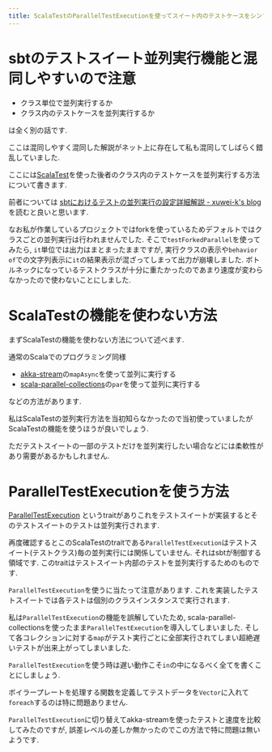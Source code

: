 ```yaml
---
title: ScalaTestのParallelTestExecutionを使ってスイート内のテストケースをシンプルに並列実行する
---
```


# sbtのテストスイート並列実行機能と混同しやすいので注意

* クラス単位で並列実行するか
* クラス内のテストケースを並列実行するか

は全く別の話です.

ここは混同しやすく混同した解説がネット上に存在して私も混同してしばらく錯乱していました.

ここには[ScalaTest](https://www.scalatest.org/)を使った後者のクラス内のテストケースを並列実行する方法について書きます.

前者については
[sbtにおけるテストの並列実行の設定詳細解説 - xuwei-k's blog](https://xuwei-k.hatenablog.com/entry/2020/03/14/234758)
を読むと良いと思います.

なお私が作業しているプロジェクトではforkを使っているためデフォルトではクラスごとの並列実行は行われませんでした.
そこで`testForkedParallel`を使ってみたら,
`it`単位では出力はまとまったままですが,
実行クラスの表示や`behavior of`での文字列表示に`it`の結果表示が混ざってしまって出力が崩壊しました.
ボトルネックになっているテストクラスが十分に重たかったのであまり速度が変わらなかったので使わないことにしました.

# ScalaTestの機能を使わない方法

まずScalaTestの機能を使わない方法について述べます.

通常のScalaでのプログラミング同様

* [akka-stream](https://doc.akka.io/docs/akka/current/stream/index.html)の`mapAsync`を使って並列に実行する
* [scala-parallel-collections](https://github.com/scala/scala-parallel-collections)の`par`を使って並列に実行する

などの方法があります.

私はScalaTestの並列実行方法を当初知らなかったので当初使っていましたがScalaTestの機能を使うほうが良いでしょう.

ただテストスイートの一部のテストだけを並列実行したい場合などには柔軟性があり需要があるかもしれません.

# ParallelTestExecutionを使う方法

[ParallelTestExecution](http://doc.scalatest.org/3.0.1-2.12/org/scalatest/ParallelTestExecution.html)
というtraitがありこれをテストスイートが実装するとそのテストスイートのテストは並列実行されます.

再度確認するとこのScalaTestのtraitである`ParallelTestExecution`はテストスイート(テストクラス)毎の並列実行には関係していません.
それはsbtが制御する領域です.
このtraitはテストスイート内部のテストを並列実行するためのものです.

`ParallelTestExecution`を使うに当たって注意があります.
これを実装したテストスイートでは各テストは個別のクラスインスタンスで実行されます.

私は`ParallelTestExecution`の機能を誤解していたため,
scala-parallel-collectionsを使ったまま`ParallelTestExecution`を導入してしまいました.
そして各コレクションに対する`map`がテスト実行ごとに全部実行されてしまい超絶遅いテストが出来上がってしまいました.

`ParallelTestExecution`を使う時は遅い動作こそ`in`の中になるべく全てを書くことにしましょう.

ボイラープレートを処理する関数を定義してテストデータを`Vector`に入れて`foreach`するのは特に問題ありません.

`ParallelTestExecution`に切り替えてakka-streamを使ったテストと速度を比較してみたのですが,
誤差レベルの差しか無かったのでこの方法で特に問題は無いようです.
